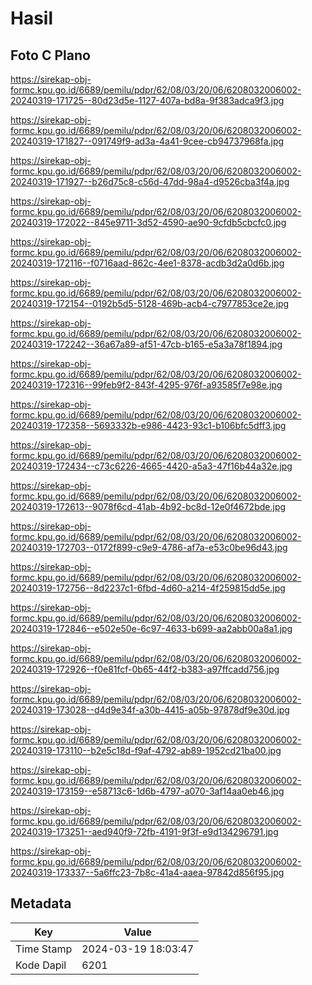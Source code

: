 # Hasil

## Foto C Plano

https://sirekap-obj-formc.kpu.go.id/6689/pemilu/pdpr/62/08/03/20/06/6208032006002-20240319-171725--80d23d5e-1127-407a-bd8a-9f383adca9f3.jpg

https://sirekap-obj-formc.kpu.go.id/6689/pemilu/pdpr/62/08/03/20/06/6208032006002-20240319-171827--091749f9-ad3a-4a41-9cee-cb94737968fa.jpg

https://sirekap-obj-formc.kpu.go.id/6689/pemilu/pdpr/62/08/03/20/06/6208032006002-20240319-171927--b26d75c8-c56d-47dd-98a4-d9526cba3f4a.jpg

https://sirekap-obj-formc.kpu.go.id/6689/pemilu/pdpr/62/08/03/20/06/6208032006002-20240319-172022--845e9711-3d52-4590-ae90-9cfdb5cbcfc0.jpg

https://sirekap-obj-formc.kpu.go.id/6689/pemilu/pdpr/62/08/03/20/06/6208032006002-20240319-172116--f0716aad-862c-4ee1-8378-acdb3d2a0d6b.jpg

https://sirekap-obj-formc.kpu.go.id/6689/pemilu/pdpr/62/08/03/20/06/6208032006002-20240319-172154--0192b5d5-5128-469b-acb4-c7977853ce2e.jpg

https://sirekap-obj-formc.kpu.go.id/6689/pemilu/pdpr/62/08/03/20/06/6208032006002-20240319-172242--36a67a89-af51-47cb-b165-e5a3a78f1894.jpg

https://sirekap-obj-formc.kpu.go.id/6689/pemilu/pdpr/62/08/03/20/06/6208032006002-20240319-172316--99feb9f2-843f-4295-976f-a93585f7e98e.jpg

https://sirekap-obj-formc.kpu.go.id/6689/pemilu/pdpr/62/08/03/20/06/6208032006002-20240319-172358--5693332b-e986-4423-93c1-b106bfc5dff3.jpg

https://sirekap-obj-formc.kpu.go.id/6689/pemilu/pdpr/62/08/03/20/06/6208032006002-20240319-172434--c73c6226-4665-4420-a5a3-47f16b44a32e.jpg

https://sirekap-obj-formc.kpu.go.id/6689/pemilu/pdpr/62/08/03/20/06/6208032006002-20240319-172613--9078f6cd-41ab-4b92-bc8d-12e0f4672bde.jpg

https://sirekap-obj-formc.kpu.go.id/6689/pemilu/pdpr/62/08/03/20/06/6208032006002-20240319-172703--0172f899-c9e9-4786-af7a-e53c0be96d43.jpg

https://sirekap-obj-formc.kpu.go.id/6689/pemilu/pdpr/62/08/03/20/06/6208032006002-20240319-172756--8d2237c1-6fbd-4d60-a214-4f259815dd5e.jpg

https://sirekap-obj-formc.kpu.go.id/6689/pemilu/pdpr/62/08/03/20/06/6208032006002-20240319-172846--e502e50e-6c97-4633-b699-aa2abb00a8a1.jpg

https://sirekap-obj-formc.kpu.go.id/6689/pemilu/pdpr/62/08/03/20/06/6208032006002-20240319-172926--f0e81fcf-0b65-44f2-b383-a97ffcadd756.jpg

https://sirekap-obj-formc.kpu.go.id/6689/pemilu/pdpr/62/08/03/20/06/6208032006002-20240319-173028--d4d9e34f-a30b-4415-a05b-97878df9e30d.jpg

https://sirekap-obj-formc.kpu.go.id/6689/pemilu/pdpr/62/08/03/20/06/6208032006002-20240319-173110--b2e5c18d-f9af-4792-ab89-1952cd21ba00.jpg

https://sirekap-obj-formc.kpu.go.id/6689/pemilu/pdpr/62/08/03/20/06/6208032006002-20240319-173159--e58713c6-1d6b-4797-a070-3af14aa0eb46.jpg

https://sirekap-obj-formc.kpu.go.id/6689/pemilu/pdpr/62/08/03/20/06/6208032006002-20240319-173251--aed940f9-72fb-4191-9f3f-e9d134296791.jpg

https://sirekap-obj-formc.kpu.go.id/6689/pemilu/pdpr/62/08/03/20/06/6208032006002-20240319-173337--5a6ffc23-7b8c-41a4-aaea-97842d856f95.jpg


## Metadata

| Key        | Value               |
| ---------- | ------------------- |
| Time Stamp | 2024-03-19 18:03:47 |
| Kode Dapil | 6201                |



